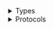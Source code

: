 <details>
<summary>Types</summary>

  - [LocationClient](/aws-sdk-swift/reference/0.x/AWSLocation/LocationClient)
  - [LocationClient.LocationClientConfiguration](/aws-sdk-swift/reference/0.x/AWSLocation/LocationClient.LocationClientConfiguration)
  - [LocationClientLogHandlerFactory](/aws-sdk-swift/reference/0.x/AWSLocation/LocationClientLogHandlerFactory)
  - [LocationClientTypes](/aws-sdk-swift/reference/0.x/AWSLocation/LocationClientTypes)

</details>

<details>
<summary>Protocols</summary>

  - [LocationClientProtocol](/aws-sdk-swift/reference/0.x/AWSLocation/LocationClientProtocol)

</details>
